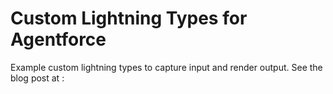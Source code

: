 # Custom Lightning Types for Agentforce

Example custom lightning types to capture input and render output. See the blog post at :
